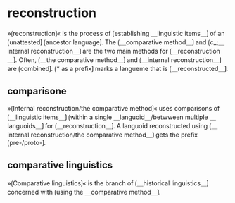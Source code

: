 # reconstruction

»⟮reconstruction⟯« is the process of ⟮establishing ＿linguistic items＿⟯ of an ⟮unattested⟯ ⟮ancestor language⟯.
The ⟮＿comparative method＿⟯ and ⟮c_;＿internal reconstruction＿⟯ are the two main methods for ⟮＿reconstruction＿⟯.
Often, ⟮＿the comparative method＿⟯ and ⟮＿internal reconstruction＿⟯ are ⟮combined⟯.
⟮* as a prefix⟯ marks a langueme that is ⟮＿reconstructed＿⟯.

## comparisone

»⟮Internal reconstruction/the comparative method⟯« uses comparisons of ⟮＿linguistic items＿⟯ ⟮within a single ＿languoid＿/betwween multiple ＿languoids＿⟯ for ⟮＿reconstruction＿⟯.
A languoid reconstructed using ⟮＿internal reconstruction/the comparative method＿⟯ gets the prefix ⟮pre-/proto-⟯.

## comparative linguistics

»⟮Comparative linguistics⟯« is the branch of ⟮＿historical linguistics＿⟯ concerned with ⟮using the ＿comparative method＿⟯.
